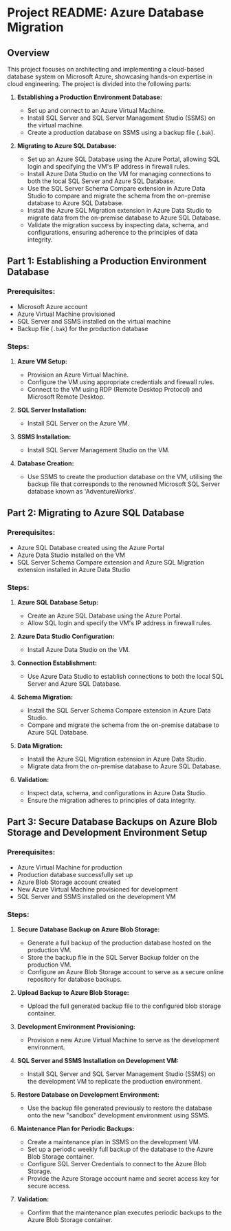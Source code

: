 # Project README: Azure Database Migration

## Overview

This project focuses on architecting and implementing a cloud-based database system on Microsoft Azure, showcasing hands-on expertise in cloud engineering. The project is divided into the following parts:

1. **Establishing a Production Environment Database:**
   - Set up and connect to an Azure Virtual Machine.
   - Install SQL Server and SQL Server Management Studio (SSMS) on the virtual machine.
   - Create a production database on SSMS using a backup file (`.bak`).

2. **Migrating to Azure SQL Database:**
   - Set up an Azure SQL Database using the Azure Portal, allowing SQL login and specifying the VM's IP address in firewall rules.
   - Install Azure Data Studio on the VM for managing connections to both the local SQL Server and Azure SQL Database.
   - Use the SQL Server Schema Compare extension in Azure Data Studio to compare and migrate the schema from the on-premise database to Azure SQL Database.
   - Install the Azure SQL Migration extension in Azure Data Studio to migrate data from the on-premise database to Azure SQL Database.
   - Validate the migration success by inspecting data, schema, and configurations, ensuring adherence to the principles of data integrity.

## Part 1: Establishing a Production Environment Database

### Prerequisites:
- Microsoft Azure account
- Azure Virtual Machine provisioned
- SQL Server and SSMS installed on the virtual machine
- Backup file (`.bak`) for the production database

### Steps:
1. **Azure VM Setup:**
   - Provision an Azure Virtual Machine.
   - Configure the VM using appropriate credentials and firewall rules.
   - Connect to the VM using RDP (Remote Desktop Protocol) and Microsoft Remote Desktop.

2. **SQL Server Installation:**
   - Install SQL Server on the Azure VM.

3. **SSMS Installation:**
   - Install SQL Server Management Studio on the VM.

4. **Database Creation:**
   - Use SSMS to create the production database on the VM, utilising the backup file that corresponds
     to the renowned Microsoft SQL Server database known as 'AdventureWorks'.

## Part 2: Migrating to Azure SQL Database

### Prerequisites:
- Azure SQL Database created using the Azure Portal
- Azure Data Studio installed on the VM
- SQL Server Schema Compare extension and Azure SQL Migration extension installed in Azure Data Studio

### Steps:
1. **Azure SQL Database Setup:**
   - Create an Azure SQL Database using the Azure Portal.
   - Allow SQL login and specify the VM's IP address in firewall rules.

2. **Azure Data Studio Configuration:**
   - Install Azure Data Studio on the VM.

3. **Connection Establishment:**
   - Use Azure Data Studio to establish connections to both the local SQL Server and Azure SQL Database.

4. **Schema Migration:**
   - Install the SQL Server Schema Compare extension in Azure Data Studio.
   - Compare and migrate the schema from the on-premise database to Azure SQL Database.

5. **Data Migration:**
   - Install the Azure SQL Migration extension in Azure Data Studio.
   - Migrate data from the on-premise database to Azure SQL Database.

6. **Validation:**
   - Inspect data, schema, and configurations in Azure Data Studio.
   - Ensure the migration adheres to principles of data integrity.
  
## Part 3: Secure Database Backups on Azure Blob Storage and Development Environment Setup

### Prerequisites:
- Azure Virtual Machine for production
- Production database successfully set up
- Azure Blob Storage account created
- New Azure Virtual Machine provisioned for development
- SQL Server and SSMS installed on the development VM

### Steps:

1. **Secure Database Backup on Azure Blob Storage:**
   - Generate a full backup of the production database hosted on the production VM.
   - Store the backup file in the SQL Server Backup folder on the production VM.
   - Configure an Azure Blob Storage account to serve as a secure online repository for database backups.

2. **Upload Backup to Azure Blob Storage:**
   - Upload the full generated backup file to the configured blob storage container.

3. **Development Environment Provisioning:**
   - Provision a new Azure Virtual Machine to serve as the development environment.

4. **SQL Server and SSMS Installation on Development VM:**
   - Install SQL Server and SQL Server Management Studio (SSMS) on the development VM to replicate the production environment.

5. **Restore Database on Development Environment:**
   - Use the backup file generated previously to restore the database onto the new "sandbox" development environment using SSMS.

6. **Maintenance Plan for Periodic Backups:**
   - Create a maintenance plan in SSMS on the development VM.
   - Set up a periodic weekly full backup of the database to the Azure Blob Storage container.
   - Configure SQL Server Credentials to connect to the Azure Blob Storage.
   - Provide the Azure Storage account name and secret access key for secure access.

7. **Validation:**
   - Confirm that the maintenance plan executes periodic backups to the Azure Blob Storage container.


